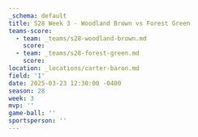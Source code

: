 ```yaml
---
_schema: default
title: S28 Week 3 - Woodland Brown vs Forest Green
teams-score:
  - team: _teams/s28-woodland-brown.md
    score:
  - team: _teams/s28-forest-green.md
    score:
location: _locations/carter-baron.md
field: '1'
date: 2025-03-23 12:30:00 -0400
season: 28
week: 3
mvp: ''
game-ball: ''
sportsperson: ''
---
```

